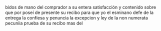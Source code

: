 bidos de mano del comprador a su entera satisfacción y contenido sobre que por poseí de presente su recibo para que yo el esminano defe de la entrega la confiesa y penuncia la excepcion y ley de la non numerata pecuniia prueba de su recibo mas del